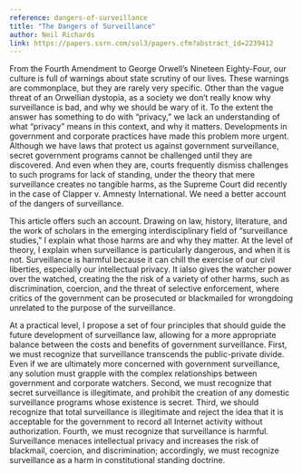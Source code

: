 ```yaml
---
reference: dangers-of-surveillance
title: "The Dangers of Surveillance"
author: Neil Richards
link: https://papers.ssrn.com/sol3/papers.cfm?abstract_id=2239412
---
```

From the Fourth Amendment to George Orwell’s Nineteen Eighty-Four, our culture is full of warnings about state scrutiny of our lives. These warnings are commonplace, but they are rarely very specific. Other than the vague threat of an Orwellian dystopia, as a society we don’t really know why surveillance is bad, and why we should be wary of it. To the extent the answer has something to do with “privacy,” we lack an understanding of what “privacy” means in this context, and why it matters. Developments in government and corporate practices have made this problem more urgent. Although we have laws that protect us against government surveillance, secret government programs cannot be challenged until they are discovered. And even when they are, courts frequently dismiss challenges to such programs for lack of standing, under the theory that mere surveillance creates no tangible harms, as the Supreme Court did recently in the case of Clapper v. Amnesty International. We need a better account of the dangers of surveillance.

This article offers such an account. Drawing on law, history, literature, and the work of scholars in the emerging interdisciplinary field of “surveillance studies,” I explain what those harms are and why they matter. At the level of theory, I explain when surveillance is particularly dangerous, and when it is not. Surveillance is harmful because it can chill the exercise of our civil liberties, especially our intellectual privacy. It ialso gives the watcher power over the watched, creating the the risk of a variety of other harms, such as discrimination, coercion, and the threat of selective enforcement, where critics of the government can be prosecuted or blackmailed for wrongdoing unrelated to the purpose of the surveillance.

At a practical level, I propose a set of four principles that should guide the future development of surveillance law, allowing for a more appropriate balance between the costs and benefits of government surveillance. First, we must recognize that surveillance transcends the public-private divide. Even if we are ultimately more concerned with government surveillance, any solution must grapple with the complex relationships between government and corporate watchers. Second, we must recognize that secret surveillance is illegitimate, and prohibit the creation of any domestic surveillance programs whose existence is secret. Third, we should recognize that total surveillance is illegitimate and reject the idea that it is acceptable for the government to record all Internet activity without authorization. Fourth, we must recognize that surveillance is harmful. Surveillance menaces intellectual privacy and increases the risk of blackmail, coercion, and discrimination; accordingly, we must recognize surveillance as a harm in constitutional standing doctrine.
